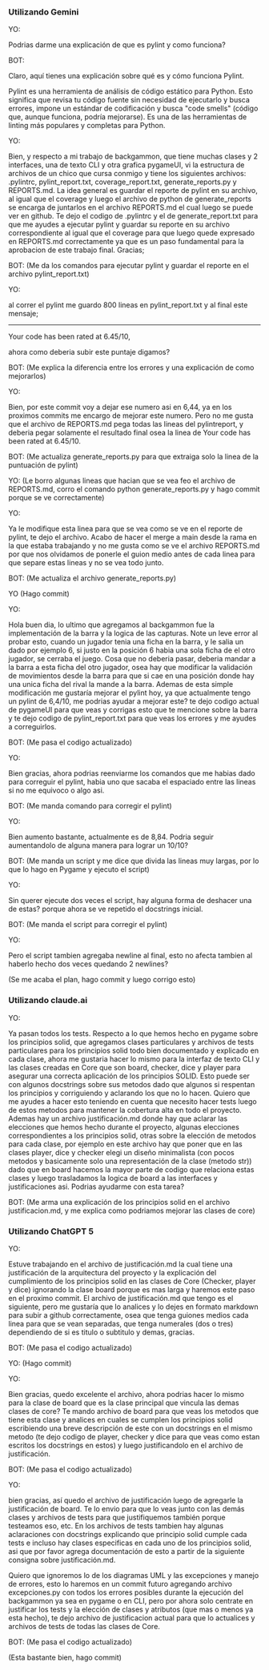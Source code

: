 ### Utilizando Gemini

YO: 

Podrias darme una explicación de que es pylint y como funciona?

BOT:

Claro, aquí tienes una explicación sobre qué es y cómo funciona Pylint.

Pylint es una herramienta de análisis de código estático para Python. Esto significa que revisa tu código fuente sin necesidad de ejecutarlo y busca errores, impone un estándar de codificación y busca "code smells" (código que, aunque funciona, podría mejorarse). Es una de las herramientas de linting más populares y completas para Python.

YO:

Bien, y respecto a mi trabajo de backgammon, que tiene muchas clases y 2 interfaces, una de texto CLI y otra grafica pygameUI, vi la estructura de archivos de un chico que cursa conmigo y tiene los siguientes archivos: .pylintrc, pylint_report.txt, coverage_report.txt, generate_reports.py y REPORTS.md. La idea general es guardar el reporte de pylint en su archivo, al igual que el coverage y luego el archivo de python de generate_reports se encarga de juntarlos en el archivo REPORTS.md el cual luego se puede ver en github. Te dejo el codigo de .pylintrc y el de generate_report.txt para que me ayudes a ejecutar pylint y guardar su reporte en su archivo correspondiente al igual que el coverage para que luego quede expresado en REPORTS.md correctamente ya que es un paso fundamental para la aprobacion de este trabajo final. Gracias;

BOT: (Me da los comandos para ejecutar pylint y guardar el reporte en el archivo pylint_report.txt)

YO:

al correr el pylint me guardo 800 lineas en pylint_report.txt y al final este mensaje; 

-----------------------------------
Your code has been rated at 6.45/10,

ahora como deberia subir este puntaje digamos?

BOT: (Me explica la diferencia entre los errores y una explicación de como mejorarlos) 

YO:

Bien, por este commit voy a dejar ese numero asi en 6,44, ya en los proximos commits me encargo de mejorar este numero. Pero no me gusta que el archivo de REPORTS.md pega todas las lineas del pylintreport, y deberia pegar solamente el resultado final osea la linea de Your code has been rated at 6.45/10.

BOT: (Me actualiza generate_reports.py para que extraiga solo la linea de la puntuación de pylint)

YO: (Le borro algunas lineas que hacian que se vea feo el archivo de REPORTS.md, corro el comando python generate_reports.py y hago commit porque se ve correctamente) 

YO: 

Ya le modifique esta linea para que se vea como se ve en el reporte de pylint, te dejo el archivo. Acabo de hacer el merge a main desde la rama en la que estaba trabajando y no me gusta como se ve el archivo REPORTS.md por que nos olvidamos de ponerle el guion medio antes de cada linea para que separe estas lineas y no se vea todo junto.

BOT: (Me actualiza el archivo generate_reports.py)

YO (Hago commit)

YO:

Hola buen dia, lo ultimo que agregamos al backgammon fue la implementación de la barra y la logica de las capturas. Note un leve error al probar esto, cuando un jugador tenia una ficha en la barra, y le salia un dado por ejemplo 6, si justo en la posición 6 habia una sola ficha de el otro jugador, se cerraba el juego. Cosa que no deberia pasar, deberia mandar a la barra a esta ficha del otro jugador, osea hay que modificar la validación de movimientos desde la barra para que si cae en una posición donde hay una unica ficha del rival la mande a la barra. Ademas de esta simple modificación me gustaría mejorar el pylint hoy, ya que actualmente tengo un pylint de 6,4/10, me podrias ayudar a mejorar este? te dejo codigo actual de pygameUI para que veas y corrigas esto que te mencione sobre la barra y te dejo codigo de pylint_report.txt para que veas los errores y me ayudes a correguirlos.

BOT: (Me pasa el codigo actualizado)

YO:

Bien gracias, ahora podrias reenviarme los comandos que me habias dado para correguir el pylint, habia uno que sacaba el espaciado entre las lineas si no me equivoco o algo asi.

BOT: (Me manda comando para corregir el pylint)

YO:

Bien aumento bastante, actualmente es de 8,84. Podria seguir aumentandolo de alguna manera para lograr un 10/10?

BOT: (Me manda un script y me dice que divida las lineas muy largas, por lo que lo hago en Pygame y ejecuto el script) 

YO:

Sin querer ejecute dos veces el script, hay alguna forma de deshacer una de estas? porque ahora se ve repetido el docstrings inicial. 

BOT: (Me manda el script para corregir el pylint)

YO:

Pero el script tambien agregaba newline al final, esto no afecta tambien al haberlo hecho dos veces quedando 2 newlines? 

(Se me acaba el plan, hago commit y luego corrigo esto) 

### Utilizando claude.ai

YO:

Ya pasan todos los tests. Respecto a lo que hemos hecho en pygame sobre los principios solid, que agregamos clases particulares y archivos de tests particulares para los principios solid todo bien documentado y explicado en cada clase, ahora me gustaria hacer lo mismo para la interfaz de texto CLI y las clases creadas en Core que son board, checker, dice y player para asegurar una correcta aplicación de los principios SOLID. Esto puede ser con algunos docstrings sobre sus metodos dado que algunos si respentan los principios y corriguiendo y aclarando los que no lo hacen. Quiero que me ayudes a hacer esto teniendo en cuenta que necesito hacer tests luego de estos metodos para mantener la cobertura alta en todo el proyecto. Ademas hay un archivo justificación.md donde hay que aclarar las elecciones que hemos hecho durante el proyecto, algunas elecciones correspondientes a los principios solid, otras sobre la elección de metodos para cada clase, por ejemplo en este archivo hay que poner que en las clases player, dice y checker elegi un diseño minimalista (con pocos metodos y basicamente solo una representación de la clase (metodo str)) dado que en board hacemos la mayor parte de codigo que relaciona estas clases y luego trasladamos la logica de board a las interfaces y justificaciones asi. Podrias ayudarme con esta tarea? 

BOT: (Me arma una explicación de los principios solid en el archivo justificacion.md, y me explica como podriamos mejorar las clases de core) 

### Utilizando ChatGPT 5

YO: 

Estuve trabajando en el archivo de justificación.md la cual tiene una justificación de la arquitectura del proyecto y la explicación del cumplimiento de los principios solid en las clases de Core (Checker, player y dice) ignorando la clase board porque es mas larga y haremos este paso en el proximo commit. El archivo de justificación.md que tengo es el siguiente, pero me gustaría que lo analices y lo dejes en formato markdown para subir a github correctamente, osea que tenga guiones medios cada linea para que se vean separadas, que tenga numerales (dos o tres) dependiendo de si es titulo o subtitulo y demas, gracias. 

BOT: (Me pasa el codigo actualizado)

YO: (Hago commit)

YO:

Bien gracias, quedo excelente el archivo, ahora podrias hacer lo mismo para la clase de board que es la clase principal que vincula las demas clases de core? Te mando archivo de board para que veas los metodos que tiene esta clase y analices en cuales se cumplen los principios solid escribiendo una breve descripción de este con un docstrings en el mismo metodo (te dejo codigo de player, checker y dice para que veas como estan escritos los docstrings en estos) y luego justificandolo en el archivo de justificación.

BOT: (Me pasa el codigo actualizado) 

YO: 

bien gracias, así quedo el archivo de justificación luego de agregarle la justificación de board. Te lo envio para que lo veas junto con las demás clases y archivos de tests para que justifiquemos también porque testeamos eso, etc. En los archivos de tests tambien hay algunas aclaraciones con docstrings explicando que principio solid cumple cada tests e incluso hay clases especificas en cada uno de los principios solid, asi que por favor agrega documentación de esto a partir de la siguiente consigna sobre justificación.md.

Quiero que ignoremos lo de los diagramas UML y las excepciones y manejo de errores, esto lo haremos en un commit futuro agregando archivo excepciones.py con todos los errores posibles durante la ejecución del backgammon ya sea en pygame o en CLI, pero por ahora solo centrate en justificar los tests y la elección de clases y atributos (que mas o menos ya esta hecho), te dejo archivo de justificacion actual para que lo actualices y archivos de tests de todas las clases de Core. 

BOT: (Me pasa el codigo actualizado)

(Esta bastante bien, hago commit) 